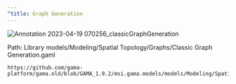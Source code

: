 ```yaml
---
^title: Graph Generation
---
```


![Annotation 2023-04-19 070256_classicGraphGeneration](https://user-images.githubusercontent.com/4437331/232990113-d87a41b3-f3fe-41d5-b0c6-057c450a39ed.png)

Path: Library models/Modeling/Spatial Topology/Graphs/Classic Graph Generation.gaml

```gaml reference
https://github.com/gama-platform/gama.old/blob/GAMA_1.9.2/msi.gama.models/models/Modeling/Spatial%20Topology/Graphs/models/Classic%20Graph%20Generation.gaml
```
